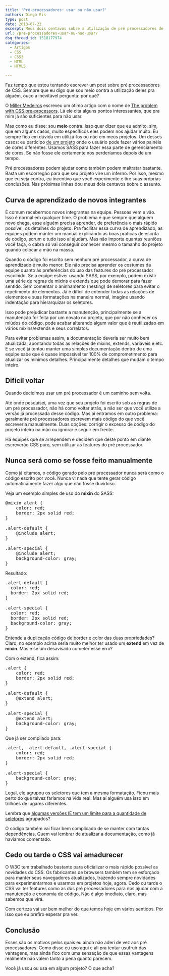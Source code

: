 ```yaml
---
title: 'Pré-processadores: usar ou não usar?'
authors: Diego Eis
type: post
date: 2013-07-22
excerpt: Meus dois centavos sobre a utilização de pré processadores de CSS.
url: /pre-processadores-usar-ou-nao-usar/
dsq_thread_id: 1518177974
categories:
  - Artigos
  - CSS
  - CSS3
  - HTML
  - HTML5

---
```

Faz tempo que estou tentando escrever um post sobre pré processadores de CSS. Sempre que eu digo que sou meio contra a utilização deles pra alguém, ouço a inevitável pergunta: por quê?

O [Miller Medeiros][1] escreveu um ótimo artigo com o nome de [The problem with CSS pre-processors][2]. Lá ele cita alguns pontos interessantes, que pra mim já são suficientes para não usar.

Mas como eu disse: sou **meio** contra. Isso quer dizer que eu admito, sim, que em alguns casos, muito específicos eles podem nos ajudar muito. Eu sempre fico em dúvida em utilizá-los ou não em meus projetos. Um desses casos: eu participo [de um projeto][3] onde o usuário pode fazer vários painéis de cores diferentes. Usamos SASS para fazer essa parte de gerenciamento de cores. Se não fosse ele certamente nos perderíamos depois de um tempo.

Pré processadores podem ajudar como também podem maltratar bastante. Basta um escorregão para que seu projeto vire um inferno. Por isso, mesmo que eu seja contra, eu incentivo que você experimente e tire suas próprias conclusões. Nas próximas linhas dou meus dois centavos sobre o assunto.

## Curva de aprendizado de novos integrantes

É comum recebermos novos integrantes na equipe. Pessoas vem e vão. Isso é normal em qualquer time. O problema é que sempre que alguém novo chega, esse alguém precisa aprender, de preferência o mais rápido possível, os detalhes do projeto. Pra facilitar essa curva de aprendizado, as equipes podem manter um manual explicando as boas práticas de escrita de código, scrum e tudo isso aí ajudam. Mas não importa quantas reuniões você faça, o cabra só vai conseguir conhecer mesmo o tamanho do projeto quando colocar a mão na massa.

Quando o código foi escrito sem nenhum pré processador, a curva de aprendizado é muito menor. Ele não precisa aprender os costumes da equipe quanto às preferências do uso das features do pré processador escolhido. Se a equipe estiver usando SASS, por exemplo, podem existir uma série de regras de mixins e extends que pode demorar para fazer sentido. Sem comentar o aninhamento (nesting) de seletores para evitar o repetimento de elementos. Já é difícil de entender todas as relações de elementos e suas formatações na maneira normal, imagine usando indentação para hierarquizar os seletores.

Isso pode prejudicar bastante a manutenção, principalmente se a manutenção for feita por um novato no projeto, que por não conhecer os miúdos do código, pode acabar alterando algum valor que é reutilizadao em vários mixins/extends e seus correlatos.

Para evitar problemas assim, a documentação deveria ser muito bem atualizada, apontando todas as relações de mixins, extends, variáveis e etc. E se você já tentou manter uma simples documentação dentro de uma equipe sabe que é quase impossível ter 100% de comprometimento para atualizar os mínimos detalhes. Principalmente detalhes que mudam o tempo inteiro.

## Difícil voltar

Quando decidimos usar um pré processador é um caminho sem volta.

Até onde pesquisei, uma vez que seu projeto foi escrito sob as regras de um pré processador, não há como voltar atrás, a não ser que você utilize a versão já processada desse código. Mas aí entramos em outro problema: geralmente pré processadores escrevem mais código do que você escreveria manualmente. Duas opções: corrigir o excesso de código do projeto inteiro na mão ou ignorar e seguir em frente.

Há equipes que se arrependem e decidem que deste ponto em diante escreverão CSS puro, sem utilizar as features do pré processador.

## Nunca será como se fosse feito manualmente

Como já citamos, o código gerado pelo pré processador nunca será como o código escrito por você. Nunca vi nada que tente gerar código automaticamente fazer algo que não fosse duvidoso.

Veja um exemplo simples de uso do **mixin** do SASS:

<pre class="lang-sass">@mixin alert {
    color: red;
    border: 2px solid red;
}

.alert-default {
    @include alert;
}

.alert-special {
    @include alert;
    background-color: gray;
}
</pre>

Resultado:

<pre class="lang-css">.alert-default {
  color: red;
  border: 2px solid red;
}

.alert-special {
  color: red;
  border: 2px solid red;
  background-color: gray;
}
</pre>

Entende a duplicação código de border e color das duas propriedades? Claro, no exemplo acima seria muito melhor ter usado um **extend** em vez de **mixin**. Mas e se um desavisado cometer esse erro?

Com o extend, fica assim:

<pre class="lang-sass">.alert {
    color: red;
    border: 2px solid red;
}

.alert-default {
    @extend alert;
}

.alert-special {
    @extend alert;
    background-color: gray;
}
</pre>

Que já ser compilado para:

<pre class="lang-css">.alert, .alert-default, .alert-special {
    color: red;
    border: 2px solid red;
}

.alert-special {
    background-color: gray;
}
</pre>

Legal, ele agrupou os seletores que tem a mesma formatação. Ficou mais perto do que talvez faríamos na vida real. Mas aí alguém usa isso em trilhões de lugares diferentes.
  
Lembra que [algumas versões IE tem um limite para a quantidade de seletores][4] agrupados?
  
O código também vai ficar bem complicado de se manter com tantas dependências. Quem vai lembrar de atualizar a documentação, como já havíamos comentado.

## Cedo ou tarde o CSS vai amadurecer

O W3C tem trabalhado bastante para oficializar o mais rápido possível as novidades do CSS. Os fabricantes de browsers também tem se esforçado para manter seus navegadores atualizados, trazendo sempre novidades para experimentarmos e usarmos em projetos hoje, agora. Cedo ou tarde o CSS vai ter features como as dos pré processadores para nos ajudar com a manutenção e economia de código. Não é algo imediato, claro, mas sabemos que virá.

Com certeza vai ser bem melhor do que temos hoje em vários sentidos. Por isso que eu prefiro esperar pra ver.

## Conclusão

Esses são os motivos pelos quais eu ainda não aderi de vez aos pré processadores. Como disse eu uso aqui e ali pra tentar usufruir das vantagens, mas ainda fico com uma sensação de que essas vantagens realmente não valem tanto a pena quanto parecem.

Você já usou ou usa em algum projeto? O que acha?

 [1]: http://blog.millermedeiros.com/about/
 [2]: http://blog.millermedeiros.com/the-problem-with-css-pre-processors/
 [3]: http://github.com/locaweb/locawebstyle/
 [4]: https://www.google.com.br/search?q=ie+limit+css+selectors&ie=UTF-8&oe=UTF-8&hl=en